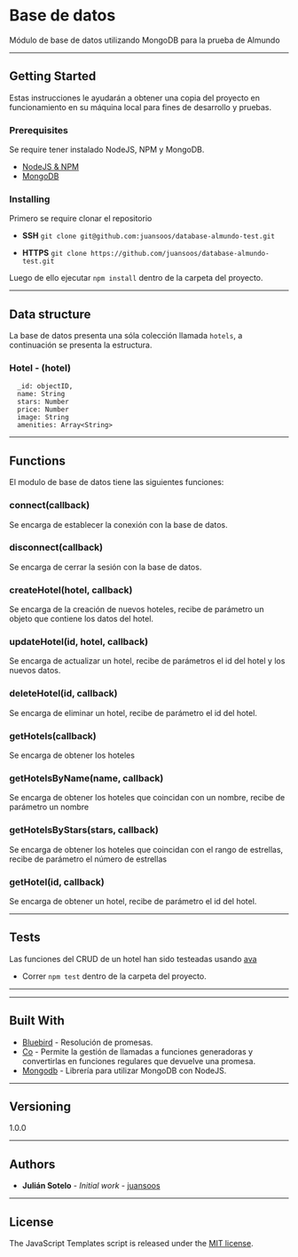 # Base de datos

Módulo de base de datos utilizando MongoDB para la prueba de Almundo

---
## **Getting Started**
Estas instrucciones le ayudarán a obtener una copia del proyecto en funcionamiento en su máquina local para fines de desarrollo y pruebas.

### **Prerequisites**
Se require tener instalado NodeJS, NPM y MongoDB.
* [NodeJS & NPM](https://nodejs.org/es/)
* [MongoDB](https://docs.mongodb.com/getting-started/shell/installation/)

### **Installing**
Primero se require clonar el repositorio

* **SSH** `git clone git@github.com:juansoos/database-almundo-test.git`

* **HTTPS** `git clone https://github.com/juansoos/database-almundo-test.git`

Luego de ello ejecutar `npm install` dentro de la carpeta del proyecto.

---
## **Data structure**
La base de datos presenta una sóla colección llamada `hotels`, a continuación se presenta la estructura.

### **Hotel** - (hotel)
```
  _id: objectID,
  name: String
  stars: Number
  price: Number
  image: String
  amenities: Array<String>
```
- - - -
## Functions

El modulo de base de datos tiene las siguientes funciones:

### connect(callback)
Se encarga de establecer la conexión con la base de datos.
### disconnect(callback)
Se encarga de cerrar la sesión con la base de datos.
### createHotel(hotel, callback)
Se encarga de la creación de nuevos hoteles, recibe de parámetro un objeto que contiene los datos del hotel.
### updateHotel(id, hotel, callback)
Se encarga de actualizar un hotel, recibe de parámetros el id del hotel y los nuevos datos.
### deleteHotel(id, callback)
Se encarga de eliminar un hotel, recibe de parámetro el id del hotel.
### getHotels(callback)
Se encarga de obtener los hoteles
### getHotelsByName(name, callback)
Se encarga de obtener los hoteles que coincidan con un nombre, recibe de parámetro un nombre
### getHotelsByStars(stars, callback)
Se encarga de obtener los hoteles que coincidan con el rango de estrellas, recibe de parámetro el número de estrellas
### getHotel(id, callback)
Se encarga de obtener un hotel, recibe de parámetro el id del hotel.

- - - -
## Tests
Las funciones del CRUD de un hotel han sido testeadas usando [ava](https://github.com/avajs/ava)

* Correr `npm test` dentro de la carpeta del proyecto.

---
- - - -
## **Built With**
* [Bluebird](http://bluebirdjs.com/docs/getting-started.html) - Resolución de promesas.
* [Co](https://github.com/tj/co) -  Permite la gestión de llamadas a funciones generadoras y  convertirlas en funciones regulares que devuelve una promesa.
* [Mongodb](https://github.com/mongodb/node-mongodb-native) - Librería para utilizar MongoDB con NodeJS.
---
## **Versioning**
1.0.0
- - - -
## **Authors**
* **Julián Sotelo** - *Initial work* - [juansoos](https://github.com/juansoos)
- - - -
## License
The JavaScript Templates script is released under the [MIT license](https://opensource.org/licenses/MIT).